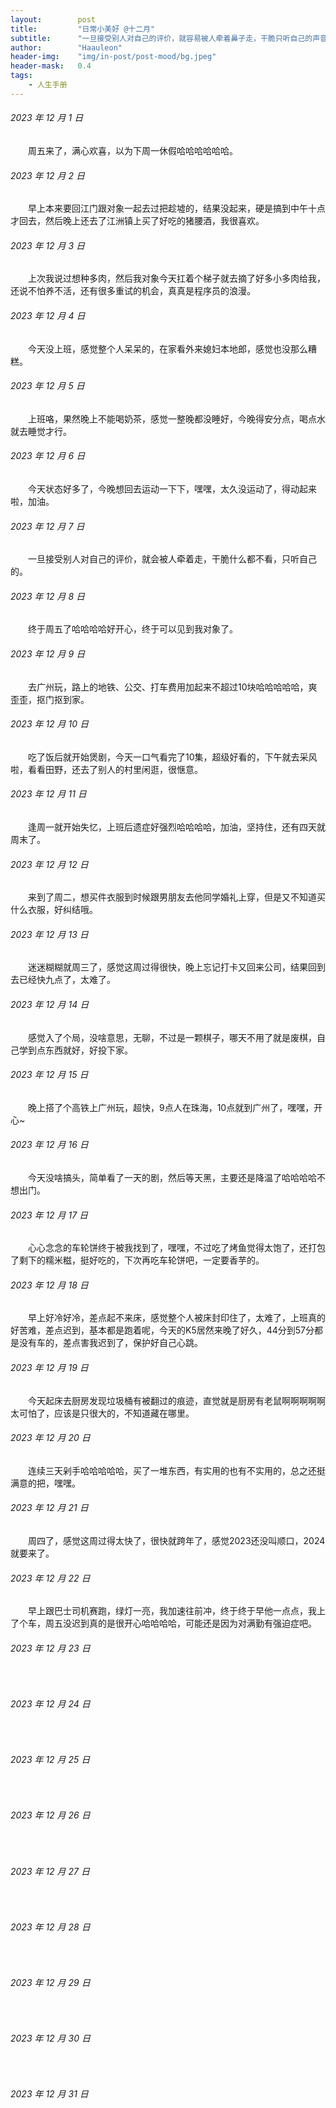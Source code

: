 ```yaml
---
layout:        post
title:         "日常小美好 @十二月"
subtitle:      "一旦接受别人对自己的评价，就容易被人牵着鼻子走，干脆只听自己的声音"
author:        "Haauleon"
header-img:    "img/in-post/post-mood/bg.jpeg"
header-mask:   0.4
tags:
    - 人生手册
---
```


###### 2023 年 12 月 1 日
&emsp;&emsp;周五来了，满心欢喜，以为下周一休假哈哈哈哈哈哈。

###### 2023 年 12 月 2 日
&emsp;&emsp;早上本来要回江门跟对象一起去过把趁墟的，结果没起来，硬是搞到中午十点才回去，然后晚上还去了江洲镇上买了好吃的猪腰酒，我很喜欢。

###### 2023 年 12 月 3 日
&emsp;&emsp;上次我说过想种多肉，然后我对象今天扛着个梯子就去摘了好多小多肉给我，还说不怕养不活，还有很多重试的机会，真真是程序员的浪漫。

###### 2023 年 12 月 4 日
&emsp;&emsp;今天没上班，感觉整个人呆呆的，在家看外来媳妇本地郎，感觉也没那么糟糕。

###### 2023 年 12 月 5 日
&emsp;&emsp;上班咯，果然晚上不能喝奶茶，感觉一整晚都没睡好，今晚得安分点，喝点水就去睡觉才行。

###### 2023 年 12 月 6 日
&emsp;&emsp;今天状态好多了，今晚想回去运动一下下，嘿嘿，太久没运动了，得动起来啦，加油。

###### 2023 年 12 月 7 日
&emsp;&emsp;一旦接受别人对自己的评价，就会被人牵着走，干脆什么都不看，只听自己的。

###### 2023 年 12 月 8 日
&emsp;&emsp;终于周五了哈哈哈哈好开心，终于可以见到我对象了。

###### 2023 年 12 月 9 日
&emsp;&emsp;去广州玩，路上的地铁、公交、打车费用加起来不超过10块哈哈哈哈哈，爽歪歪，抠门抠到家。

###### 2023 年 12 月 10 日
&emsp;&emsp;吃了饭后就开始煲剧，今天一口气看完了10集，超级好看的，下午就去采风啦，看看田野，还去了别人的村里闲逛，很惬意。

###### 2023 年 12 月 11 日
&emsp;&emsp;逢周一就开始失忆，上班后遗症好强烈哈哈哈哈，加油，坚持住，还有四天就周末了。

###### 2023 年 12 月 12 日
&emsp;&emsp;来到了周二，想买件衣服到时候跟男朋友去他同学婚礼上穿，但是又不知道买什么衣服，好纠结哦。

###### 2023 年 12 月 13 日
&emsp;&emsp;迷迷糊糊就周三了，感觉这周过得很快，晚上忘记打卡又回来公司，结果回到去已经快九点了，太难了。

###### 2023 年 12 月 14 日
&emsp;&emsp;感觉入了个局，没啥意思，无聊，不过是一颗棋子，哪天不用了就是废棋，自己学到点东西就好，好投下家。

###### 2023 年 12 月 15 日
&emsp;&emsp;晚上搭了个高铁上广州玩，超快，9点人在珠海，10点就到广州了，嘿嘿，开心~

###### 2023 年 12 月 16 日
&emsp;&emsp;今天没啥搞头，简单看了一天的剧，然后等天黑，主要还是降温了哈哈哈哈不想出门。

###### 2023 年 12 月 17 日
&emsp;&emsp;心心念念的车轮饼终于被我找到了，嘿嘿，不过吃了烤鱼觉得太饱了，还打包了剩下的糯米糍，挺好吃的，下次再吃车轮饼吧，一定要香芋的。

###### 2023 年 12 月 18 日
&emsp;&emsp;早上好冷好冷，差点起不来床，感觉整个人被床封印住了，太难了，上班真的好苦难，差点迟到，基本都是跑着呢，今天的K5居然来晚了好久，44分到57分都是没有车的，差点害我迟到了，保护好自己心跳。

###### 2023 年 12 月 19 日
&emsp;&emsp;今天起床去厨房发现垃圾桶有被翻过的痕迹，直觉就是厨房有老鼠啊啊啊啊啊太可怕了，应该是只很大的，不知道藏在哪里。

###### 2023 年 12 月 20 日
&emsp;&emsp;连续三天剁手哈哈哈哈哈，买了一堆东西，有实用的也有不实用的，总之还挺满意的把，嘿嘿。

###### 2023 年 12 月 21 日
&emsp;&emsp;周四了，感觉这周过得太快了，很快就跨年了，感觉2023还没叫顺口，2024就要来了。

###### 2023 年 12 月 22 日
&emsp;&emsp;早上跟巴士司机赛跑，绿灯一亮，我加速往前冲，终于终于早他一点点，我上了个车，周五没迟到真的是很开心哈哈哈哈，可能还是因为对满勤有强迫症吧。

###### 2023 年 12 月 23 日
&emsp;&emsp;

###### 2023 年 12 月 24 日
&emsp;&emsp;

###### 2023 年 12 月 25 日
&emsp;&emsp;

###### 2023 年 12 月 26 日
&emsp;&emsp;

###### 2023 年 12 月 27 日
&emsp;&emsp;

###### 2023 年 12 月 28 日
&emsp;&emsp;

###### 2023 年 12 月 29 日
&emsp;&emsp;

###### 2023 年 12 月 30 日
&emsp;&emsp;

###### 2023 年 12 月 31 日
&emsp;&emsp;